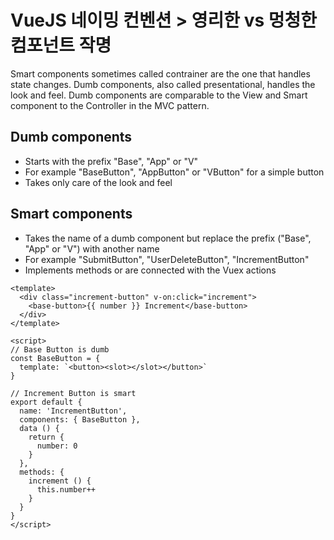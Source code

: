 # VueJS 네이밍 컨벤션 > 영리한 vs 멍청한 컴포넌트 작명

Smart components sometimes called contrainer are the one that handles state changes. Dumb components, also called presentational, handles the look and feel. Dumb components are comparable to the View and Smart component to the Controller in the MVC pattern.

## Dumb components
- Starts with the prefix "Base", "App" or "V"
- For example "BaseButton", "AppButton" or "VButton" for a simple button
- Takes only care of the look and feel

## Smart components
- Takes the name of a dumb component but replace the prefix ("Base", "App" or "V") with another name
- For example "SubmitButton", "UserDeleteButton", "IncrementButton"
- Implements methods or are connected with the Vuex actions

```vue
<template>
  <div class="increment-button" v-on:click="increment">
    <base-button>{{ number }} Increment</base-button>
  </div>
</template>

<script>
// Base Button is dumb
const BaseButton = {
  template: `<button><slot></slot></button>`
}

// Increment Button is smart
export default {
  name: 'IncrementButton',
  components: { BaseButton },
  data () {
    return {
      number: 0
    }
  },
  methods: {
    increment () {
      this.number++
    }
  }
}
</script>
```